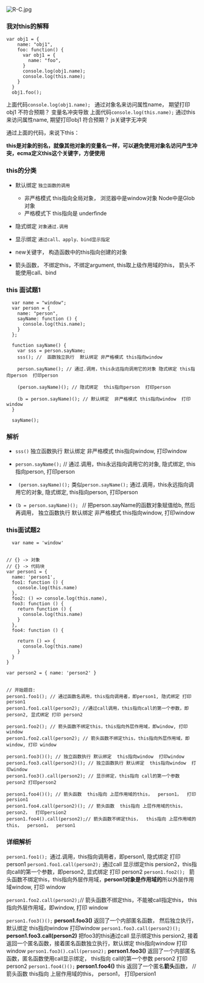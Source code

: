 


![R-C.jpg](https://p1-juejin.byteimg.com/tos-cn-i-k3u1fbpfcp/dec6b7c99a53401c92a7883520fe4f31~tplv-k3u1fbpfcp-watermark.image?)


### 我对this的解释
```
var obj1 = {
    name: "obj1",
    foo: function() {
      var obj1 = {
        name: "foo",
      }
      console.log(obj1.name); 
      console.log(this.name);
    }
  }
  obj1.foo();
```

上面代码``console.log(obj1.name); ``  通过对象名来访问属性name， 期望打印obj1  不符合预期？  变量名冲突导致
上面代码``console.log(this.name);``   通过this来访问属性name,   期望打印obj1   符合预期？   js关键字无冲突


通过上面的代码，来说下this：

**this是对象的别名，就像其他对象的变量名一样，可以避免使用对象名访问产生冲突，ecma定义this这个关键字，方便使用**


### this的分类

- 默认绑定 ``独立函数的调用``
  - 非严格模式 this指向全局对象， 浏览器中是window对象  Node中是Glob对象
  - 严格模式下 this指向是 underfinde
- 隐式绑定  ``对象通过.调用``
- 显示绑定 ``通过call、apply、bind显示指定``

- new关键字， 构造函数中的this指向创建的对象
- 箭头函数， 不绑定this，不绑定argument, this取上级作用域的this， 箭头不能使用call、bind

### this 面试题1
```
  var name = "window";
  var person = {
    name: "person",
    sayName: function () {
      console.log(this.name);
    }
  };

  function sayName() {
    var sss = person.sayName;
    sss(); //  函数独立执行  默认绑定 非严格模式 this指向window

    person.sayName(); // 通过.调用，this永远指向调用它的对象 隐式绑定 this指向person  打印person

    (person.sayName)(); // 隐式绑定  this指向person  打印person

    (b = person.sayName)(); // 默认绑定  非严格模式 this指向window  打印window
  }

  sayName();
```

### 解析

- ``sss()`` 独立函数执行  默认绑定 非严格模式 this指向window, 打印window
- ``person.sayName();`` // 通过.调用，this永远指向调用它的对象, 隐式绑定, this指向person, 打印person
- `` (person.sayName)();`` 类似``person.sayName();``  通过.调用，this永远指向调用它的对象, 隐式绑定, this指向person, 打印person

-  ``(b = person.sayName)(); `` // 把person.sayName的函数对象赋值给b, 然后再调用， 独立函数执行  默认绑定 非严格模式 this指向window, 打印window


### this面试题2
```
  var name = 'window'


// {} -> 对象
// {} -> 代码块
var person1 = {
  name: 'person1',
  foo1: function () {
    console.log(this.name)
  },
  foo2: () => console.log(this.name),
  foo3: function () {
    return function () {
      console.log(this.name)
    }
  },
  foo4: function () {
    
    return () => {
      console.log(this.name)
    }
  }
}

var person2 = { name: 'person2' }


// 开始题目:
person1.foo1(); // 通过函数名调用，this指向调用者，即person1, 隐式绑定 打印 person1
person1.foo1.call(person2); //通过call调用，this指向call的第一个参数，即person2, 显式绑定 打印 person2

person1.foo2(); // 箭头函数不绑定this，this指向外层作用域，即window, 打印 window
person1.foo2.call(person2); // 箭头函数不绑定this，this指向外层作用域，即window, 打印 window

person1.foo3()(); // 独立函数执行 默认绑定  this指向window  打印window
person1.foo3.call(person2)(); // 独立函数执行 默认绑定  this指向window  打印window
person1.foo3().call(person2); // 显示绑定，this指向 call的第一个参数  person2 打印person2

person1.foo4()(); // 箭头函数  this指向 上层作用域的this，  person1，  打印persion1
person1.foo4.call(person2)(); // 箭头函数  this指向 上层作用域的this，  person2，  打印persion2
person1.foo4().call(person2);// 箭头函数不绑定this，  this指向 上层作用域的this，  person1，  person1

```
### 详细解析

`person1.foo1(); `通过.调用，this指向调用者，即person1, 隐式绑定 打印 person1
`person1.foo1.call(person2);` 通过call 显示绑定this persion2，this指向call的第一个参数，即person2, 显式绑定 打印 person2
`person1.foo2(); ` 箭头函数不绑定this，this指向外层作用域，**person1对象是作用域的**所以外层作用域window, 打印 window

`person1.foo2.call(person2);`// 箭头函数不绑定this，不能被call指定this， this指向外层作用域，即window, 打印 window

`person1.foo3()();`  **person1.foo3()**  返回了一个内部匿名函数， 然后独立执行， 默认绑定  this指向window  打印window
`person1.foo3.call(person2)();`  **person1.foo3.call(person2)** 把foo3的this通过call  显示绑定this persion2, 接着返回一个匿名函数，接着匿名函数独立执行，默认绑定  this指向window  打印window
`person1.foo3().call(person2);` **person1.foo3()**  返回了一个内部匿名函数，匿名函数使用call显示绑定， this指向 call的第一个参数  person2 打印person2
`person1.foo4()();` **person1.foo4()** this   返回了一个匿名**箭头**函数，
// 箭头函数  this指向 上层作用域的this，  person1，  打印persion1
